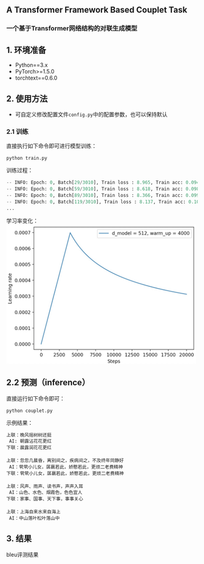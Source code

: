 ## A Transformer Framework Based Couplet Task
### 一个基于Transformer网络结构的对联生成模型



## 1. 环境准备
* Python==3.x
* PyTorch>=1.5.0
* torchtext==0.6.0

## 2. 使用方法
* 可自定义修改配置文件`config.py`中的配置参数，也可以保持默认
### 2.1 训练
直接执行如下命令即可进行模型训练：
```
python train.py
```
训练过程：
```python
-- INFO: Epoch: 0, Batch[29/3010], Train loss : 8.965, Train acc: 0.094
-- INFO: Epoch: 0, Batch[59/3010], Train loss : 8.618, Train acc: 0.098
-- INFO: Epoch: 0, Batch[89/3010], Train loss : 8.366, Train acc: 0.099
-- INFO: Epoch: 0, Batch[119/3010], Train loss : 8.137, Train acc: 0.109
...
```
学习率变化：
<img src = "imgs/learning_rate.jpg" width="500" >


## 2.2 预测（inference）
直接运行如下命令即可：

```
python couplet.py
```

示例结果：

```python
上联：晚风摇树树还挺
 AI: 朝露沾花花更红
下联：晨露润花花更红

上联：忽忽几晨昏，离别间之，疾病间之，不及终年同静好
 AI：茕茕小儿女，孱羸若此，娇憨若此，更烦二老费精神
下联：茕茕小儿女，孱羸若此，娇憨若此，更烦二老费精神

上联：风声、雨声、读书声，声声入耳
 AI：山色、水色、烟霞色，色色宜人
下联：家事、国事、天下事，事事关心

上联：上海自来水来自海上
 AI：中山落叶松叶落山中
```
## 3. 结果
bleu评测结果


